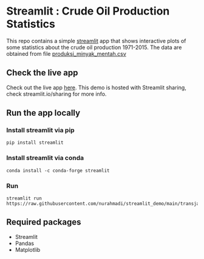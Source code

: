 # Streamlit : Crude Oil Production Statistics
This repo contains a simple [streamlit](https://streamlit.io) app that shows interactive plots of some statistics about the crude oil production 1971-2015. The data are obtained from file [produksi_minyak_mentah.csv](https://github.com/yusufkrn100/UAS/blob/main/produksi_minyak_mentah.csv)

## Check the live app
Check out the live app [here](https://share.streamlit.io/nurahmadi/streamlit_demo/main/transjakarta.py). This demo is hosted with Streamlit sharing, check streamlit.io/sharing for more info.

## Run the app locally
### Install streamlit via pip
```
pip install streamlit
```
### Install streamlit via conda
```
conda install -c conda-forge streamlit
```
### Run
```
streamlit run https://raw.githubusercontent.com/nurahmadi/streamlit_demo/main/transjakarta.py
```
## Required packages
- Streamlit
- Pandas
- Matplotlib
